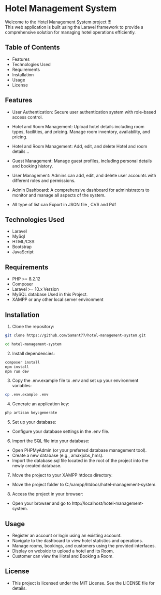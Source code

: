   # Hotel Management System

Welcome to the Hotel Management System project !!! <br>
This web application is built using the Laravel framework to provide a comprehensive solution for managing hotel operations efficiently.


## Table of Contents
- Features
- Technologies Used
- Requirements
- Installation
- Usage
- License


## Features

- User Authentication: Secure user authentication system with role-based access control.

- Hotel and Room Management: Upload hotel details including room types, facilities, and pricing. Manage room inventory, availability, and pricing.

- Hotel and Room Management: Add, edit, and delete Hotel and room details ..

- Guest Management: Manage guest profiles, including personal details and booking history.

- User Management: Admins can add, edit, and delete user accounts with different roles and permissions.

- Admin Dashboard: A comprehensive dashboard for administrators to monitor and manage all aspects of the system.

- All type of list can Export in  JSON file , CVS and Pdf


## Technologies Used

- Laravel 
- MySql
- HTML/CSS
- Bootstrap
- JavaScript

## Requirements

- PHP >= 8.2.12
- Composer
- Laravel >= 10.x Version
- MySQL database Used in this Project.
- XAMPP or any other local server environment

## Installation

1) Clone the repository:

```bash
git clone https://github.com/Samant77/hotel-management-system.git

```
```bash
cd hotel-management-system
```
2) Install dependencies:

```bash
composer install
npm install
npm run dev

```

3) Copy the .env.example file to .env and set up your environment variables:

```bash
cp .env.example .env
```
4) Generate an application key:
```bash
php artisan key:generate
```
5) Set up your database:

- Configure your database settings in the .env file.

6) Import the SQL file into your database:

 - Open PHPMyAdmin (or your preferred database management tool).
- Create a new database (e.g., amaxjobs_hms).
- Import the database.sql file located in the root of the project into the newly created database.

7) Move the project to your XAMPP htdocs directory:
- Move the project folder to C:/xampp/htdocs/hotel-management-system.

8) Access the project in your browser:
- Open your browser and go to http://localhost/hotel-management-system.

## Usage

- Register an account or login using an existing account.
- Navigate to the dashboard to view hotel statistics and operations.
- Manage rooms, bookings, and customers using the provided interfaces.
- Display on webside to upload a hotel and its Room.
- Customer can view the Hotel and Booking a Room.



## License

- This project is licensed under the MIT License. See the LICENSE file for details.

